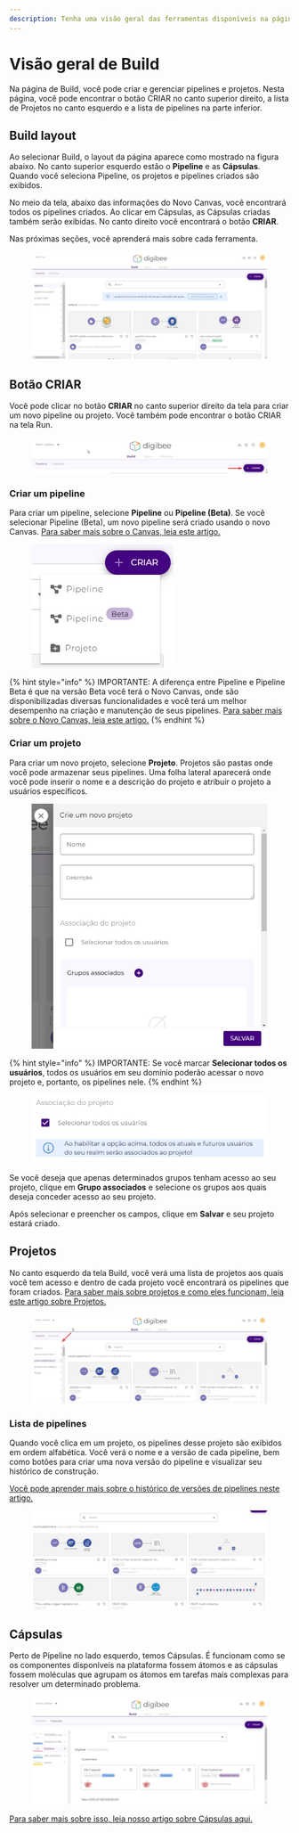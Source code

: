 ```yaml
---
description: Tenha uma visão geral das ferramentas disponíveis na página Build.
---
```


# Visão geral de Build

Na página de Build, você pode criar e gerenciar pipelines e projetos. Nesta página, você pode encontrar o botão CRIAR no canto superior direito, a lista de Projetos no canto esquerdo e a lista de pipelines na parte inferior.

## Build layout

Ao selecionar Build, o layout da página aparece como mostrado na figura abaixo. No canto superior esquerdo estão o **Pipeline** e as **Cápsulas**. Quando você seleciona Pipeline, os projetos e pipelines criados são exibidos.

No meio da tela, abaixo das informações do Novo Canvas, você encontrará todos os pipelines criados. Ao clicar em Cápsulas, as Cápsulas criadas também serão exibidas. No canto direito você encontrará o botão **CRIAR**.

Nas próximas seções, você aprenderá mais sobre cada ferramenta.

<figure><img src="../.gitbook/assets/01 - Build Layout - port.jpg" alt=""><figcaption></figcaption></figure>

## Botão CRIAR

Você pode clicar no botão **CRIAR** no canto superior direito da tela para criar um novo pipeline ou projeto. Você também pode encontrar o botão CRIAR na tela Run.

<figure><img src="../.gitbook/assets/02 - CRIAR.jpg" alt=""><figcaption></figcaption></figure>

### Criar um pipeline

Para criar um pipeline, selecione **Pipeline** ou **Pipeline (Beta)**. Se você selecionar Pipeline (Beta), um novo pipeline será criado usando o novo Canvas. [Para saber mais sobre o Canvas, leia este artigo.](https://docs.digibee.com/documentation/v/pt-br/build/canvas)

<figure><img src="../.gitbook/assets/03 - icone.jpg" alt=""><figcaption></figcaption></figure>

{% hint style="info" %}
IMPORTANTE: A diferença entre Pipeline e Pipeline Beta é que na versão Beta você terá o Novo Canvas, onde são disponibilizadas diversas funcionalidades e você terá um melhor desempenho na criação e manutenção de seus pipelines. [Para saber mais sobre o Novo Canvas, leia este artigo.](https://docs.digibee.com/documentation/v/pt-br/build/novo-canvas-beta-restrito)
{% endhint %}

### Criar um projeto

Para criar um novo projeto, selecione **Projeto**. Projetos são pastas onde você pode armazenar seus pipelines. Uma folha lateral aparecerá onde você pode inserir o nome e a descrição do projeto e atribuir o projeto a usuários específicos.

<figure><img src="../.gitbook/assets/04 - criar projeto.jpg" alt=""><figcaption></figcaption></figure>

{% hint style="info" %}
IMPORTANTE: Se você marcar **Selecionar todos os usuários**, todos os usuários em seu domínio poderão acessar o novo projeto e, portanto, os pipelines nele.
{% endhint %}

<figure><img src="../.gitbook/assets/05 - associacao.jpg" alt=""><figcaption></figcaption></figure>

Se você deseja que apenas determinados grupos tenham acesso ao seu projeto, clique em **Grupo associados** e selecione os grupos aos quais deseja conceder acesso ao seu projeto.

Após selecionar e preencher os campos, clique em **Salvar** e seu projeto estará criado.

## Projetos

No canto esquerdo da tela Build, você verá uma lista de projetos aos quais você tem acesso e dentro de cada projeto você encontrará os pipelines que foram criados. [Para saber mais sobre projetos e como eles funcionam, leia este artigo sobre Projetos.](https://docs.digibee.com/documentation/v/pt-br/build/projetos)

<figure><img src="../.gitbook/assets/06 - Projetos.jpg" alt=""><figcaption></figcaption></figure>

### Lista de pipelines

Quando você clica em um projeto, os pipelines desse projeto são exibidos em ordem alfabética. Você verá o nome e a versão de cada pipeline, bem como botões para criar uma nova versão do pipeline e visualizar seu histórico de construção.&#x20;

[Você pode aprender mais sobre o histórico de versões de pipelines neste artigo.](https://docs.digibee.com/documentation/v/pt-br/build/pipelines/historico-de-versoes-de-pipelines)

<figure><img src="../.gitbook/assets/07 - lista pipelines.jpg" alt=""><figcaption></figcaption></figure>

## Cápsulas

Perto de Pipeline no lado esquerdo, temos Cápsulas. É funcionam como se os componentes disponíveis na plataforma fossem átomos e as cápsulas fossem moléculas que agrupam os átomos em tarefas mais complexas para resolver um determinado problema.&#x20;

<figure><img src="../.gitbook/assets/08 - Capsulas.jpg" alt=""><figcaption></figcaption></figure>

[Para saber mais sobre isso, leia nosso artigo sobre Cápsulas aqui.](https://docs.digibee.com/documentation/v/pt-br/build/capsulas)
